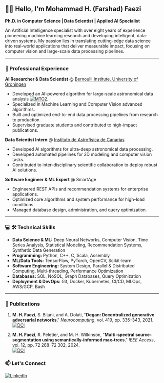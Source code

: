 ## 👋🏽 Hello, I'm Mohammad H. (Farshad) Faezi

**Ph.D. in Computer Science | Data Scientist | Applied AI Specialist**

An Artificial Intelligence specialist with over eight years of experience pioneering machine learning research and developing intelligent, data-driven systems. My passion lies in translating cutting-edge data science into real-world applications that deliver measurable impact, focusing on computer vision and large-scale data processing pipelines.

---

### 🚀 Professional Experience

**AI Researcher & Data Scientist** @ [Bernoulli Institute, University of Groningen](https://www.rug.nl/research/fse/themes/dssc/about-dssc/research-profiles/research-profile-mohammed-faezi?lang=en)
- Developed an AI-powered algorithm for large-scale astronomical data analysis [![MTO2](https://img.shields.io/badge/📡-MTO2-purple?style=for-the-badge&logo=github)](https://github.com/m-faezi/MTO2).
- Specialized in Machine Learning and Computer Vision advanced algorithms. 
- Built and optimized end-to-end data processing pipelines from research to production.
- Supervised graduate students and contributed to high-impact publications.

**Data Scientist Intern** @ [Instituto de Astrofísica de Canarias](https://www.iac.es/)
- Developed AI algorithms for ultra-deep astronomical data processing.
- Developed automated pipelines for 3D modeling and computer vision tasks.
- Contributed to inter-disciplinary scientific collaboration to deploy robust AI solutions.

**Software Engineer & ML Expert** @ SmartAge
- Engineered REST APIs and recommendation systems for enterprise applications.
- Optimized core algorithms and system performance for high-load conditions.
- Managed database design, administration, and query optimization.

---

### 💻 🛠️ Technical Skills

- **Data Science & ML:** Deep Neural Networks, Computer Vision, Time Series Analysis, Statistical Modeling, Recommendation Systems, Synthetic Data Generation
- **Programming:** Python, C++, C, Scala, Assembly
- **ML/Data Tools:** TensorFlow, PyTorch, OpenCV, Scikit-learn
- **Software Engineering:** System Design, Parallel & Distributed Computing, Multi-threading, Performance Optimization
- **Databases:** SQL, NoSQL, Graph Databases, Query Optimization
- **Deployment & DevOps:** Git, Docker, Kubernetes, CI/CD, MLOps, AWS/GCP, Bash

---


### 📄 Publications

1.  **M. H. Faezi**, S. Bijani, and A. Dolati, "**Degan: Decentralized generative adversarial networks**," *Neurocomputing*, vol. 419, pp. 335–343, 2021.  
    [![DOI](https://img.shields.io/badge/DOI-10.1016/j.neucom.2020.07.089-blue.svg)](https://doi.org/10.1016/j.neucom.2020.07.089)

2.  **M. H. Faezi**, R. Peletier, and M. H. Wilkinson, "**Multi-spectral source-segmentation using semantically-informed max-trees**," *IEEE Access*, vol. 12, pp. 72 288–72 302, 2024.  
    [![DOI](https://img.shields.io/badge/DOI-10.1109/ACCESS.2024.3403309-blue.svg)](https://doi.org/10.1109/ACCESS.2024.3403309)


### 📫 Let's Connect

[![LinkedIn](https://img.shields.io/badge/LinkedIn-0077B5?style=for-the-badge&logo=linkedin&logoColor=white)](https://www.linkedin.com/in/mohammad-hashem-faezi/)
